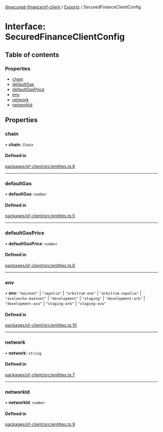 [@secured-finance/sf-client](../README.md) / [Exports](../modules.md) / SecuredFinanceClientConfig

# Interface: SecuredFinanceClientConfig

## Table of contents

### Properties

- [chain](SecuredFinanceClientConfig.md#chain)
- [defaultGas](SecuredFinanceClientConfig.md#defaultgas)
- [defaultGasPrice](SecuredFinanceClientConfig.md#defaultgasprice)
- [env](SecuredFinanceClientConfig.md#env)
- [network](SecuredFinanceClientConfig.md#network)
- [networkId](SecuredFinanceClientConfig.md#networkid)

## Properties

### chain

• **chain**: `Chain`

#### Defined in

[packages/sf-client/src/entities.ts:8](https://github.com/Secured-Finance/sf-sdk/blob/e1872bb/packages/sf-client/src/entities.ts#L8)

___

### defaultGas

• **defaultGas**: `number`

#### Defined in

[packages/sf-client/src/entities.ts:5](https://github.com/Secured-Finance/sf-sdk/blob/e1872bb/packages/sf-client/src/entities.ts#L5)

___

### defaultGasPrice

• **defaultGasPrice**: `number`

#### Defined in

[packages/sf-client/src/entities.ts:6](https://github.com/Secured-Finance/sf-sdk/blob/e1872bb/packages/sf-client/src/entities.ts#L6)

___

### env

• **env**: ``"mainnet"`` \| ``"sepolia"`` \| ``"arbitrum-one"`` \| ``"arbitrum-sepolia"`` \| ``"avalanche-mainnet"`` \| ``"development"`` \| ``"staging"`` \| ``"development-arb"`` \| ``"development-ava"`` \| ``"staging-arb"`` \| ``"staging-ava"``

#### Defined in

[packages/sf-client/src/entities.ts:10](https://github.com/Secured-Finance/sf-sdk/blob/e1872bb/packages/sf-client/src/entities.ts#L10)

___

### network

• **network**: `string`

#### Defined in

[packages/sf-client/src/entities.ts:7](https://github.com/Secured-Finance/sf-sdk/blob/e1872bb/packages/sf-client/src/entities.ts#L7)

___

### networkId

• **networkId**: `number`

#### Defined in

[packages/sf-client/src/entities.ts:9](https://github.com/Secured-Finance/sf-sdk/blob/e1872bb/packages/sf-client/src/entities.ts#L9)
